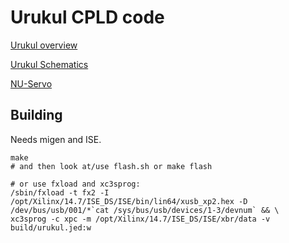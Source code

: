 # Urukul CPLD code

[Urukul overview](https://github.com/m-labs/sinara/wiki/Urukul)

[Urukul Schematics](https://github.com/m-labs/sinara/tree/master/ARTIQ_ALTIUM/Kasli/3U/PCB_3U_DDS/Project%20Outputs%20for%20PCB_3U_DDS)

[NU-Servo](https://github.com/m-labs/nu-servo)

## Building

Needs migen and ISE.

```
make
# and then look at/use flash.sh or make flash

# or use fxload and xc3sprog:
/sbin/fxload -t fx2 -I /opt/Xilinx/14.7/ISE_DS/ISE/bin/lin64/xusb_xp2.hex -D /dev/bus/usb/001/*`cat /sys/bus/usb/devices/1-3/devnum` && \
xc3sprog -c xpc -m /opt/Xilinx/14.7/ISE_DS/ISE/xbr/data -v build/urukul.jed:w
```
